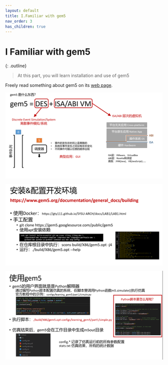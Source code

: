 ```yaml
---
layout: default
title: I.Familiar with gem5
nav_order: 3
has_children: true
---
```


# I Familiar with gem5

{: .outline}
> At this part, you will learn installation and use of gem5

Freely read something about gem5 on its [web page](https://www.gem5.org/).

![des1](../../assets/images/gem5/des1.png)

![des2](../../assets/images/gem5/des2.png)

![des3](../../assets/images/gem5/des3.png)
